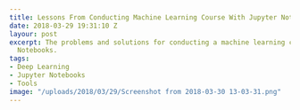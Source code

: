 ```yaml
---
title: Lessons From Conducting Machine Learning Course With Jupyter Notebooks
date: 2018-03-29 19:31:10 Z
layour: post
excerpt: The problems and solutions for conducting a machine learning course in Jupyter
  Notebooks.
tags:
- Deep Learning
- Jupyter Notebooks
- Tools
image: "/uploads/2018/03/29/Screenshot from 2018-03-30 13-03-31.png"
---
```


